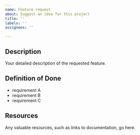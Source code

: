 ```yaml
---
name: Feature request
about: Suggest an idea for this project
title: ''
labels: ''
assignees: ''

---
```


## Description

Your detailed description of the requested feature.

## Definition of Done

- requirement A
- requirement B
- requirement C

## Resources

Any valuable resources, such as links to documentation, go here.
